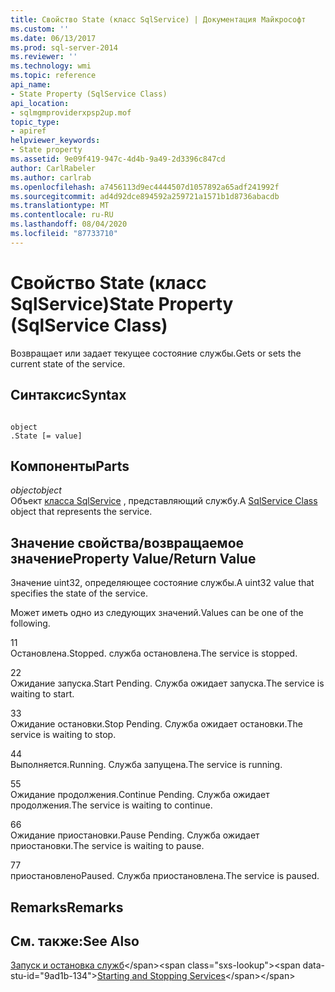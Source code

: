 ```yaml
---
title: Свойство State (класс SqlService) | Документация Майкрософт
ms.custom: ''
ms.date: 06/13/2017
ms.prod: sql-server-2014
ms.reviewer: ''
ms.technology: wmi
ms.topic: reference
api_name:
- State Property (SqlService Class)
api_location:
- sqlmgmproviderxpsp2up.mof
topic_type:
- apiref
helpviewer_keywords:
- State property
ms.assetid: 9e09f419-947c-4d4b-9a49-2d3396c847cd
author: CarlRabeler
ms.author: carlrab
ms.openlocfilehash: a7456113d9ec4444507d1057892a65adf241992f
ms.sourcegitcommit: ad4d92dce894592a259721a1571b1d8736abacdb
ms.translationtype: MT
ms.contentlocale: ru-RU
ms.lasthandoff: 08/04/2020
ms.locfileid: "87733710"
---
```

# <a name="state-property-sqlservice-class"></a><span data-ttu-id="9ad1b-102">Свойство State (класс SqlService)</span><span class="sxs-lookup"><span data-stu-id="9ad1b-102">State Property (SqlService Class)</span></span>
  <span data-ttu-id="9ad1b-103">Возвращает или задает текущее состояние службы.</span><span class="sxs-lookup"><span data-stu-id="9ad1b-103">Gets or sets the current state of the service.</span></span>  
  
## <a name="syntax"></a><span data-ttu-id="9ad1b-104">Синтаксис</span><span class="sxs-lookup"><span data-stu-id="9ad1b-104">Syntax</span></span>  
  
```  
  
object  
.State [= value]  
```  
  
## <a name="parts"></a><span data-ttu-id="9ad1b-105">Компоненты</span><span class="sxs-lookup"><span data-stu-id="9ad1b-105">Parts</span></span>  
 <span data-ttu-id="9ad1b-106">*object*</span><span class="sxs-lookup"><span data-stu-id="9ad1b-106">*object*</span></span>  
 <span data-ttu-id="9ad1b-107">Объект [класса SqlService](sqlservice-class.md) , представляющий службу.</span><span class="sxs-lookup"><span data-stu-id="9ad1b-107">A [SqlService Class](sqlservice-class.md) object that represents the service.</span></span>  
  
## <a name="property-valuereturn-value"></a><span data-ttu-id="9ad1b-108">Значение свойства/возвращаемое значение</span><span class="sxs-lookup"><span data-stu-id="9ad1b-108">Property Value/Return Value</span></span>  
 <span data-ttu-id="9ad1b-109">Значение uint32, определяющее состояние службы.</span><span class="sxs-lookup"><span data-stu-id="9ad1b-109">A uint32 value that specifies the state of the service.</span></span>  
  
 <span data-ttu-id="9ad1b-110">Может иметь одно из следующих значений.</span><span class="sxs-lookup"><span data-stu-id="9ad1b-110">Values can be one of the following.</span></span>  
  
 <span data-ttu-id="9ad1b-111">1</span><span class="sxs-lookup"><span data-stu-id="9ad1b-111">1</span></span>  
 <span data-ttu-id="9ad1b-112">Остановлена.</span><span class="sxs-lookup"><span data-stu-id="9ad1b-112">Stopped.</span></span> <span data-ttu-id="9ad1b-113">служба остановлена.</span><span class="sxs-lookup"><span data-stu-id="9ad1b-113">The service is stopped.</span></span>  
  
 <span data-ttu-id="9ad1b-114">2</span><span class="sxs-lookup"><span data-stu-id="9ad1b-114">2</span></span>  
 <span data-ttu-id="9ad1b-115">Ожидание запуска.</span><span class="sxs-lookup"><span data-stu-id="9ad1b-115">Start Pending.</span></span> <span data-ttu-id="9ad1b-116">Служба ожидает запуска.</span><span class="sxs-lookup"><span data-stu-id="9ad1b-116">The service is waiting to start.</span></span>  
  
 <span data-ttu-id="9ad1b-117">3</span><span class="sxs-lookup"><span data-stu-id="9ad1b-117">3</span></span>  
 <span data-ttu-id="9ad1b-118">Ожидание остановки.</span><span class="sxs-lookup"><span data-stu-id="9ad1b-118">Stop Pending.</span></span> <span data-ttu-id="9ad1b-119">Служба ожидает остановки.</span><span class="sxs-lookup"><span data-stu-id="9ad1b-119">The service is waiting to stop.</span></span>  
  
 <span data-ttu-id="9ad1b-120">4</span><span class="sxs-lookup"><span data-stu-id="9ad1b-120">4</span></span>  
 <span data-ttu-id="9ad1b-121">Выполняется.</span><span class="sxs-lookup"><span data-stu-id="9ad1b-121">Running.</span></span> <span data-ttu-id="9ad1b-122">Служба запущена.</span><span class="sxs-lookup"><span data-stu-id="9ad1b-122">The service is running.</span></span>  
  
 <span data-ttu-id="9ad1b-123">5</span><span class="sxs-lookup"><span data-stu-id="9ad1b-123">5</span></span>  
 <span data-ttu-id="9ad1b-124">Ожидание продолжения.</span><span class="sxs-lookup"><span data-stu-id="9ad1b-124">Continue Pending.</span></span> <span data-ttu-id="9ad1b-125">Служба ожидает продолжения.</span><span class="sxs-lookup"><span data-stu-id="9ad1b-125">The service is waiting to continue.</span></span>  
  
 <span data-ttu-id="9ad1b-126">6</span><span class="sxs-lookup"><span data-stu-id="9ad1b-126">6</span></span>  
 <span data-ttu-id="9ad1b-127">Ожидание приостановки.</span><span class="sxs-lookup"><span data-stu-id="9ad1b-127">Pause Pending.</span></span> <span data-ttu-id="9ad1b-128">Служба ожидает приостановки.</span><span class="sxs-lookup"><span data-stu-id="9ad1b-128">The service is waiting to pause.</span></span>  
  
 <span data-ttu-id="9ad1b-129">7</span><span class="sxs-lookup"><span data-stu-id="9ad1b-129">7</span></span>  
 <span data-ttu-id="9ad1b-130">приостановлено</span><span class="sxs-lookup"><span data-stu-id="9ad1b-130">Paused.</span></span> <span data-ttu-id="9ad1b-131">Служба приостановлена.</span><span class="sxs-lookup"><span data-stu-id="9ad1b-131">The service is paused.</span></span>  
  
## <a name="remarks"></a><span data-ttu-id="9ad1b-132">Remarks</span><span class="sxs-lookup"><span data-stu-id="9ad1b-132">Remarks</span></span>  
  
## <a name="see-also"></a><span data-ttu-id="9ad1b-133">См. также:</span><span class="sxs-lookup"><span data-stu-id="9ad1b-133">See Also</span></span>  
 <span data-ttu-id="9ad1b-134">[Запуск и остановка служб](https://technet.microsoft.com/library/ms174886\(v=sql.105\).aspx)</span><span class="sxs-lookup"><span data-stu-id="9ad1b-134">[Starting and Stopping Services](https://technet.microsoft.com/library/ms174886\(v=sql.105\).aspx)</span></span>  
  
  
